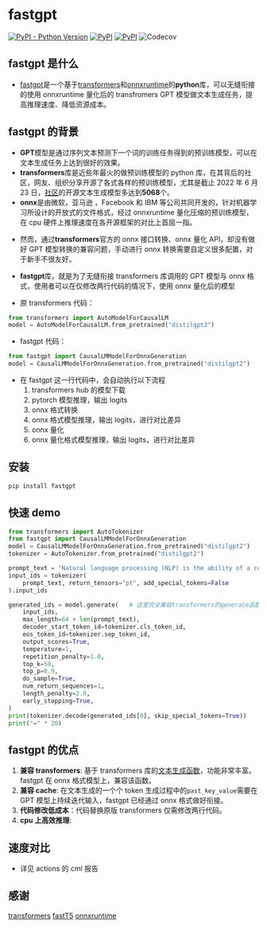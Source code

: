 # fastgpt

[![PyPI - Python Version](https://img.shields.io/pypi/pyversions/fastgpt.svg)](https://pypi.org/project/fastgpt/)
[![PyPI](https://img.shields.io/pypi/v/fastgpt.svg)](https://pypi.org/project/fastgpt/)
[![PyPI](https://img.shields.io/pypi/dw/fastgpt)](https://pypi.org/project/fastgpt/#description)
![Codecov](https://img.shields.io/codecov/c/github/LowinLi/fastgpt)

## fastgpt 是什么

- [fastgpt](https://github.com/LowinLi/fastgpt)是一个基于[transformers](https://github.com/huggingface/transformers)和[onnxruntime](https://github.com/microsoft/onnxruntime)的**python**库，可以无缝衔接的使用 onnxruntime 量化后的 transfromers GPT 模型做文本生成任务，提高推理速度、降低资源成本。

## fastgpt 的背景

- **GPT**模型是通过序列文本预测下一个词的训练任务得到的预训练模型，可以在文本生成任务上达到很好的效果。
- **transformers**库是近些年最火的做预训练模型的 python 库，在其背后的社区，网友、组织分享开源了各式各样的预训练模型，尤其是截止 2022 年 6 月 23 日，[社区](https://huggingface.co/models?pipeline_tag=text-generation&sort=downloads)的开源文本生成模型多达到**5068**个。
- **onnx**是由微软，亚马逊 ，Facebook 和 IBM 等公司共同开发的，针对机器学习所设计的开放式的文件格式，经过 onnxruntime 量化压缩的预训练模型，在 cpu 硬件上推理速度在各开源框架的对比上首屈一指。

* 然而，通过**transformers**官方的 onnx 接口转换、onnx 量化 API，却没有做好 GPT 模型转换的兼容问题，手动进行 onnx 转换需要自定义很多配置，对于新手不很友好。

- **fastgpt**库，就是为了无缝衔接 transformers 库调用的 GPT 模型与 onnx 格式，使用者可以在仅修改两行代码的情况下，使用 onnx 量化后的模型

* 原 transformers 代码：

```python
from transformers import AutoModelForCausalLM
model = AutoModelForCausalLM.from_pretrained("distilgpt2")
```

- fastgpt 代码：

```python
from fastgpt import CausalLMModelForOnnxGeneration
model = CausalLMModelForOnnxGeneration.from_pretrained("distilgpt2")
```

- 在 fastgpt 这一行代码中，会自动执行以下流程
  1. transformers hub 的模型下载
  2. pytorch 模型推理，输出 logits
  3. onnx 格式转换
  4. onnx 格式模型推理，输出 logits，进行对比差异
  5. onnx 量化
  6. onnx 量化格式模型推理，输出 logits，进行对比差异

## 安装

```bash
pip install fastgpt
```

## 快速 demo

```python
from transformers import AutoTokenizer
from fastgpt import CausalLMModelForOnnxGeneration
model = CausalLMModelForOnnxGeneration.from_pretrained("distilgpt2")
tokenizer = AutoTokenizer.from_pretrained("distilgpt2")

prompt_text = "Natural language processing (NLP) is the ability of a computer program to understand human language as it is spoken and written"
input_ids = tokenizer(
    prompt_text, return_tensors="pt", add_special_tokens=False
).input_ids

generated_ids = model.generate(   # 这里完全兼容transformers的generate函数
    input_ids,
    max_length=64 + len(prompt_text),
    decoder_start_token_id=tokenizer.cls_token_id,
    eos_token_id=tokenizer.sep_token_id,
    output_scores=True,
    temperature=1,
    repetition_penalty=1.0,
    top_k=50,
    top_p=0.9,
    do_sample=True,
    num_return_sequences=1,
    length_penalty=2.0,
    early_stopping=True,
)
print(tokenizer.decode(generated_ids[0], skip_special_tokens=True))
print("=" * 20)
```

## fastgpt 的优点

1. **兼容 transformers**: 基于 transformers 库的[文本生成函数](https://github.com/huggingface/transformers/blob/v4.20.1/src/transformers/generation_utils.py#L845)，功能非常丰富。fastgpt 在 onnx 格式模型上，兼容该函数。
2. **兼容 cache**: 在文本生成的一个个 token 生成过程中的`past_key_value`需要在 GPT 模型上持续迭代输入，fastgpt 已经通过 onnx 格式做好衔接。
3. **代码修改低成本**：代码替换原版 transformers 仅需修改两行代码。
4. **cpu 上高效推理**:

## 速度对比

- 详见 actions 的 cml 报告

## 感谢

[transformers](https://github.com/huggingface/transformers)
[fastT5](https://github.com/Ki6an/fastT5)
[onnxruntime](https://github.com/microsoft/onnxruntime)
